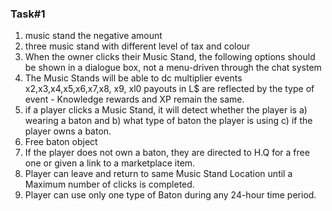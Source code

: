### Task#1
1. music stand the negative amount
2. three music stand with different level of tax and colour
3. When the owner clicks their Music Stand, the following options should be shown in a dialogue box, not a menu-driven through the chat system
4. The Music Stands will be able to dc multiplier events x2,x3,x4,x5,x6,x7,x8, x9, xl0 payouts in L$ are reflected by the type of event - Knowledge rewards and XP remain the same.
5. if a player clicks a Music Stand, it will detect whether the player is a) wearing a baton and b) what type of baton the player is using c) if the player owns a baton.
6. Free baton object
7. If the player does not own a baton, they are directed to H.Q for a free one or given a link to a marketplace item.
8. Player can leave and return to same Music Stand Location until a Maximum number of clicks is completed.
9. Player can use only one type of Baton during any 24-hour time period.


